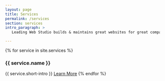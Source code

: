 ```yaml
---
layout: page
title: Services
permalink: /services
section: services
intro_paragraph: >
   Leading Web Studio builds & maintains great websites for great companies.

---
```

{% for service in site.services %}
  <h3>{{ service.name }}</h3>
  {{ service.short-intro }}
  <a href="{{service.url}}">Learn More</a>
{% endfor %}
